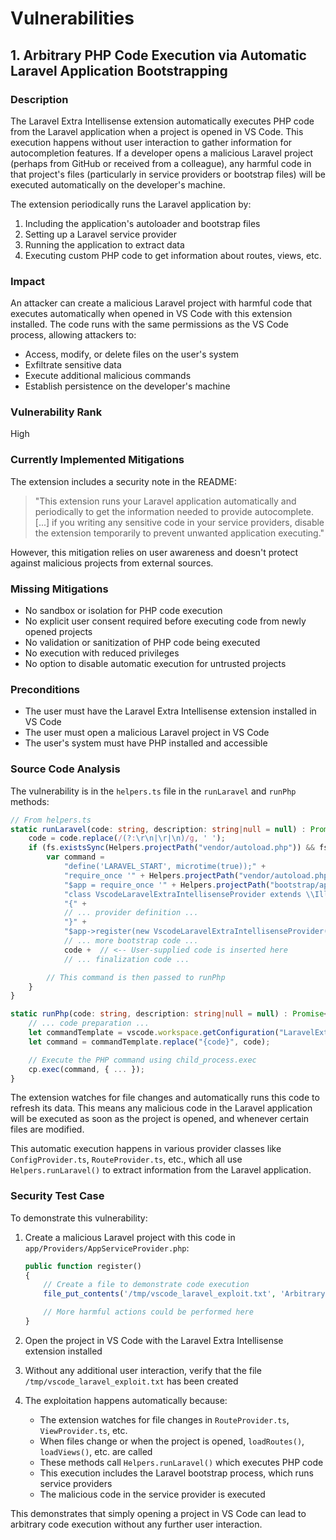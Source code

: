 # Vulnerabilities

## 1. Arbitrary PHP Code Execution via Automatic Laravel Application Bootstrapping

### Description
The Laravel Extra Intellisense extension automatically executes PHP code from the Laravel application when a project is opened in VS Code. This execution happens without user interaction to gather information for autocompletion features. If a developer opens a malicious Laravel project (perhaps from GitHub or received from a colleague), any harmful code in that project's files (particularly in service providers or bootstrap files) will be executed automatically on the developer's machine.

The extension periodically runs the Laravel application by:
1. Including the application's autoloader and bootstrap files
2. Setting up a Laravel service provider
3. Running the application to extract data
4. Executing custom PHP code to get information about routes, views, etc.

### Impact
An attacker can create a malicious Laravel project with harmful code that executes automatically when opened in VS Code with this extension installed. The code runs with the same permissions as the VS Code process, allowing attackers to:
- Access, modify, or delete files on the user's system
- Exfiltrate sensitive data
- Execute additional malicious commands
- Establish persistence on the developer's machine

### Vulnerability Rank
High

### Currently Implemented Mitigations
The extension includes a security note in the README:
> "This extension runs your Laravel application automatically and periodically to get the information needed to provide autocomplete. [...] if you writing any sensitive code in your service providers, disable the extension temporarily to prevent unwanted application executing."

However, this mitigation relies on user awareness and doesn't protect against malicious projects from external sources.

### Missing Mitigations
- No sandbox or isolation for PHP code execution
- No explicit user consent required before executing code from newly opened projects
- No validation or sanitization of PHP code being executed
- No execution with reduced privileges
- No option to disable automatic execution for untrusted projects

### Preconditions
- The user must have the Laravel Extra Intellisense extension installed in VS Code
- The user must open a malicious Laravel project in VS Code
- The user's system must have PHP installed and accessible

### Source Code Analysis
The vulnerability is in the `helpers.ts` file in the `runLaravel` and `runPhp` methods:

```typescript
// From helpers.ts
static runLaravel(code: string, description: string|null = null) : Promise<string> {
    code = code.replace(/(?:\r\n|\r|\n)/g, ' ');
    if (fs.existsSync(Helpers.projectPath("vendor/autoload.php")) && fs.existsSync(Helpers.projectPath("bootstrap/app.php"))) {
        var command =
            "define('LARAVEL_START', microtime(true));" +
            "require_once '" + Helpers.projectPath("vendor/autoload.php", true) + "';" +
            "$app = require_once '" + Helpers.projectPath("bootstrap/app.php", true) + "';" +
            "class VscodeLaravelExtraIntellisenseProvider extends \\Illuminate\\Support\\ServiceProvider" +
            "{" +
            // ... provider definition ...
            "}" +
            "$app->register(new VscodeLaravelExtraIntellisenseProvider($app));" +
            // ... more bootstrap code ...
            code +  // <-- User-supplied code is inserted here
            // ... finalization code ...

        // This command is then passed to runPhp
    }
}

static runPhp(code: string, description: string|null = null) : Promise<string> {
    // ... code preparation ...
    let commandTemplate = vscode.workspace.getConfiguration("LaravelExtraIntellisense").get<string>('phpCommand') ?? "php -r \"{code}\"";
    let command = commandTemplate.replace("{code}", code);

    // Execute the PHP command using child_process.exec
    cp.exec(command, { ... });
}
```

The extension watches for file changes and automatically runs this code to refresh its data. This means any malicious code in the Laravel application will be executed as soon as the project is opened, and whenever certain files are modified.

This automatic execution happens in various provider classes like `ConfigProvider.ts`, `RouteProvider.ts`, etc., which all use `Helpers.runLaravel()` to extract information from the Laravel application.

### Security Test Case
To demonstrate this vulnerability:

1. Create a malicious Laravel project with this code in `app/Providers/AppServiceProvider.php`:
   ```php
   public function register()
   {
       // Create a file to demonstrate code execution
       file_put_contents('/tmp/vscode_laravel_exploit.txt', 'Arbitrary code execution successful!');

       // More harmful actions could be performed here
   }
   ```

2. Open the project in VS Code with the Laravel Extra Intellisense extension installed

3. Without any additional user interaction, verify that the file `/tmp/vscode_laravel_exploit.txt` has been created

4. The exploitation happens automatically because:
   - The extension watches for file changes in `RouteProvider.ts`, `ViewProvider.ts`, etc.
   - When files change or when the project is opened, `loadRoutes()`, `loadViews()`, etc. are called
   - These methods call `Helpers.runLaravel()` which executes PHP code
   - This execution includes the Laravel bootstrap process, which runs service providers
   - The malicious code in the service provider is executed

This demonstrates that simply opening a project in VS Code can lead to arbitrary code execution without any further user interaction.
